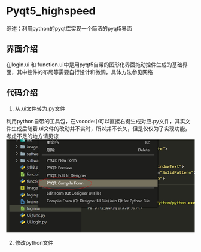 # Pyqt5_highspeed
综述：利用python的pyqt库实现一个简洁的pyqt5界面

## 界面介绍
在login.ui 和 function.ui中是用pyqt5自带的图形化界面拖动控件生成的基础界面，其中控件的布局等需要自行设计和微调，具体方法参见网络

## 代码介绍

1. 从.ui文件转为.py文件

利用python自带的工具包，在vscode中可以直接右键生成对应.py文件，其实文件生成后随着.ui文件的改动并不实时，所以并不长久，但是仅仅为了实现功能，考虑不足的地方请见谅
![image](readme_images/ui文件转化为python代码.jpg)

2. 修改python文件


